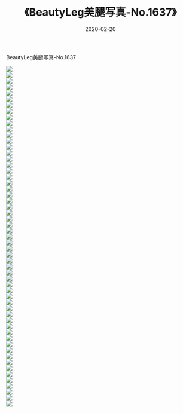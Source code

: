 ﻿---
layout: post
title:  《BeautyLeg美腿写真-No.1637》
date:   2020-02-20
img: http://img.660000.xyz/Sharelink/网络美图/2020/BeautyLeg美腿写真-No.1637/000.jpg
categories: [美女, 清纯, 唯美]
---

BeautyLeg美腿写真-No.1637

  ![](http://img.660000.xyz/Sharelink/网络美图/2020/BeautyLeg美腿写真-No.1637/001.jpg) <br> ![](http://img.660000.xyz/Sharelink/网络美图/2020/BeautyLeg美腿写真-No.1637/002.jpg) <br> ![](http://img.660000.xyz/Sharelink/网络美图/2020/BeautyLeg美腿写真-No.1637/003.jpg) <br> ![](http://img.660000.xyz/Sharelink/网络美图/2020/BeautyLeg美腿写真-No.1637/004.jpg) <br> ![](http://img.660000.xyz/Sharelink/网络美图/2020/BeautyLeg美腿写真-No.1637/005.jpg) <br> ![](http://img.660000.xyz/Sharelink/网络美图/2020/BeautyLeg美腿写真-No.1637/006.jpg) <br> ![](http://img.660000.xyz/Sharelink/网络美图/2020/BeautyLeg美腿写真-No.1637/007.jpg) <br> ![](http://img.660000.xyz/Sharelink/网络美图/2020/BeautyLeg美腿写真-No.1637/008.jpg) <br> ![](http://img.660000.xyz/Sharelink/网络美图/2020/BeautyLeg美腿写真-No.1637/009.jpg) <br> ![](http://img.660000.xyz/Sharelink/网络美图/2020/BeautyLeg美腿写真-No.1637/010.jpg) <br> ![](http://img.660000.xyz/Sharelink/网络美图/2020/BeautyLeg美腿写真-No.1637/011.jpg) <br> ![](http://img.660000.xyz/Sharelink/网络美图/2020/BeautyLeg美腿写真-No.1637/012.jpg) <br> ![](http://img.660000.xyz/Sharelink/网络美图/2020/BeautyLeg美腿写真-No.1637/013.jpg) <br> ![](http://img.660000.xyz/Sharelink/网络美图/2020/BeautyLeg美腿写真-No.1637/014.jpg) <br> ![](http://img.660000.xyz/Sharelink/网络美图/2020/BeautyLeg美腿写真-No.1637/015.jpg) <br> ![](http://img.660000.xyz/Sharelink/网络美图/2020/BeautyLeg美腿写真-No.1637/016.jpg) <br> ![](http://img.660000.xyz/Sharelink/网络美图/2020/BeautyLeg美腿写真-No.1637/017.jpg) <br> ![](http://img.660000.xyz/Sharelink/网络美图/2020/BeautyLeg美腿写真-No.1637/018.jpg) <br> ![](http://img.660000.xyz/Sharelink/网络美图/2020/BeautyLeg美腿写真-No.1637/019.jpg) <br> ![](http://img.660000.xyz/Sharelink/网络美图/2020/BeautyLeg美腿写真-No.1637/020.jpg) <br> ![](http://img.660000.xyz/Sharelink/网络美图/2020/BeautyLeg美腿写真-No.1637/021.jpg) <br> ![](http://img.660000.xyz/Sharelink/网络美图/2020/BeautyLeg美腿写真-No.1637/022.jpg) <br> ![](http://img.660000.xyz/Sharelink/网络美图/2020/BeautyLeg美腿写真-No.1637/023.jpg) <br> ![](http://img.660000.xyz/Sharelink/网络美图/2020/BeautyLeg美腿写真-No.1637/024.jpg) <br> ![](http://img.660000.xyz/Sharelink/网络美图/2020/BeautyLeg美腿写真-No.1637/025.jpg) <br> ![](http://img.660000.xyz/Sharelink/网络美图/2020/BeautyLeg美腿写真-No.1637/026.jpg) <br> ![](http://img.660000.xyz/Sharelink/网络美图/2020/BeautyLeg美腿写真-No.1637/027.jpg) <br> ![](http://img.660000.xyz/Sharelink/网络美图/2020/BeautyLeg美腿写真-No.1637/028.jpg) <br> ![](http://img.660000.xyz/Sharelink/网络美图/2020/BeautyLeg美腿写真-No.1637/029.jpg) <br> ![](http://img.660000.xyz/Sharelink/网络美图/2020/BeautyLeg美腿写真-No.1637/030.jpg) <br> ![](http://img.660000.xyz/Sharelink/网络美图/2020/BeautyLeg美腿写真-No.1637/031.jpg) <br> ![](http://img.660000.xyz/Sharelink/网络美图/2020/BeautyLeg美腿写真-No.1637/032.jpg) <br> ![](http://img.660000.xyz/Sharelink/网络美图/2020/BeautyLeg美腿写真-No.1637/033.jpg) <br> ![](http://img.660000.xyz/Sharelink/网络美图/2020/BeautyLeg美腿写真-No.1637/034.jpg) <br> ![](http://img.660000.xyz/Sharelink/网络美图/2020/BeautyLeg美腿写真-No.1637/035.jpg) <br> ![](http://img.660000.xyz/Sharelink/网络美图/2020/BeautyLeg美腿写真-No.1637/036.jpg) <br> ![](http://img.660000.xyz/Sharelink/网络美图/2020/BeautyLeg美腿写真-No.1637/037.jpg) <br> ![](http://img.660000.xyz/Sharelink/网络美图/2020/BeautyLeg美腿写真-No.1637/038.jpg) <br> ![](http://img.660000.xyz/Sharelink/网络美图/2020/BeautyLeg美腿写真-No.1637/039.jpg) <br> ![](http://img.660000.xyz/Sharelink/网络美图/2020/BeautyLeg美腿写真-No.1637/040.jpg) <br> ![](http://img.660000.xyz/Sharelink/网络美图/2020/BeautyLeg美腿写真-No.1637/041.jpg) <br> ![](http://img.660000.xyz/Sharelink/网络美图/2020/BeautyLeg美腿写真-No.1637/042.jpg) <br> ![](http://img.660000.xyz/Sharelink/网络美图/2020/BeautyLeg美腿写真-No.1637/043.jpg) <br> ![](http://img.660000.xyz/Sharelink/网络美图/2020/BeautyLeg美腿写真-No.1637/044.jpg) <br> ![](http://img.660000.xyz/Sharelink/网络美图/2020/BeautyLeg美腿写真-No.1637/045.jpg) <br> ![](http://img.660000.xyz/Sharelink/网络美图/2020/BeautyLeg美腿写真-No.1637/046.jpg) <br> ![](http://img.660000.xyz/Sharelink/网络美图/2020/BeautyLeg美腿写真-No.1637/047.jpg) <br> ![](http://img.660000.xyz/Sharelink/网络美图/2020/BeautyLeg美腿写真-No.1637/048.jpg) <br> ![](http://img.660000.xyz/Sharelink/网络美图/2020/BeautyLeg美腿写真-No.1637/049.jpg) <br> ![](http://img.660000.xyz/Sharelink/网络美图/2020/BeautyLeg美腿写真-No.1637/050.jpg) <br> ![](http://img.660000.xyz/Sharelink/网络美图/2020/BeautyLeg美腿写真-No.1637/051.jpg) <br> ![](http://img.660000.xyz/Sharelink/网络美图/2020/BeautyLeg美腿写真-No.1637/052.jpg) <br> ![](http://img.660000.xyz/Sharelink/网络美图/2020/BeautyLeg美腿写真-No.1637/053.jpg) <br> ![](http://img.660000.xyz/Sharelink/网络美图/2020/BeautyLeg美腿写真-No.1637/054.jpg) <br> ![](http://img.660000.xyz/Sharelink/网络美图/2020/BeautyLeg美腿写真-No.1637/055.jpg) <br> ![](http://img.660000.xyz/Sharelink/网络美图/2020/BeautyLeg美腿写真-No.1637/056.jpg) <br> ![](http://img.660000.xyz/Sharelink/网络美图/2020/BeautyLeg美腿写真-No.1637/057.jpg) <br>